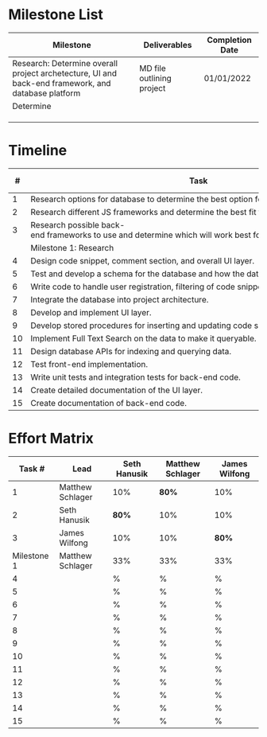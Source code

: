 # Milestone List

| Milestone | Deliverables | Completion Date |
| --------- | ------------ | --------------- |
| Research: Determine overall project archetecture, UI and back-end framework, and database platform  | MD file outlining project | 01/01/2022 |
| Determine          |              |                 |
|           |              |                 |
|           |              |                 |
|           |              |                 |


# Timeline

| #  | Task                                                                                              | Start Date | Completion Date |
| -- | ------------------------------------------------------------------------------------------------- | ---------- | --------------- |
| 1  | Research options for database to determine the best option for storing our data.                  | 10/01/2021 | 12/15/2021      |
| 2  | Research different JS frameworks and determine the best fit for the projects needs.               | 10/01/2021 | 12/15/2021      |
| 3  | Research possible back-end frameworks to use and determine which will work best for this project. | 10/01/2021 | 12/15/2021      |
|    | Milestone 1: Research                                                                             | 10/01/2021 | 01/01/2022      |
| 4  | Design code snippet, comment section, and overall UI layer.                                       | TBD        | TBD             |
| 5  | Test and develop a schema for the database and how the data will be structured.                   | TBD        | TBD             |
| 6  | Write code to handle user registration, filtering of code snippets, sorting of code snippets.     | TBD        | TBD             |
| 7  | Integrate the database into project architecture.                                                 | TBD        | TBD             |
| 8  | Develop and implement UI layer.                                                                   | TBD        | TBD             |
| 9  | Develop stored procedures for inserting and updating code snippets.                               | TBD        | TBD             |
| 10 | Implement Full Text Search on the data to make it queryable.                                      | TBD        | TBD             |
| 11 | Design database APIs for indexing and querying data.                                              | TBD        | TBD             |
| 12 | Test front-end implementation.                                                                    | TBD        | TBD             |
| 13 | Write unit tests and integration tests for back-end code.                                         | TBD        | TBD             |
| 14 | Create detailed documentation of the UI layer.                                                    | TBD        | TBD             |
| 15 | Create documentation of back-end code.                                                            | TBD        | TBD             |

# Effort Matrix

| Task #       | Lead             | Seth Hanusik | Matthew Schlager | James Wilfong   | 
| ------------ | ---------------- | ------------ | ---------------- | --------------- |
| 1            | Matthew Schlager | 10%          | __80%__              | 10%             |
| 2            | Seth Hanusik     | __80%__          | 10%              | 10%             |
| 3            | James Wilfong    | 10%          | 10%              | __80%__             |
| Milestone 1  | Matthew Schlager | 33%          | 33%              | 33%             |
| 4            |                  | %            | %                | %               |
| 5            |                  | %            | %                | %               |
| 6            |                  | %            | %                | %               |
| 7            |                  | %            | %                | %               |
| 8            |                  | %            | %                | %               |
| 9            |                  | %            | %                | %               |
| 10           |                  | %            | %                | %               |
| 11           |                  | %            | %                | %               |
| 12           |                  | %            | %                | %               |
| 13           |                  | %            | %                | %               |
| 14           |                  | %            | %                | %               |
| 15           |                  | %            | %                | %               |


